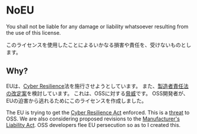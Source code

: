 # NoEU
You shall not be liable for any damage or liability whatsoever resulting from the use of this license.

このライセンスを使用したことによるいかなる損害や責任を、受けないものとします。
## Why?
EUは、[Cyber Resilience](https://digital-strategy.ec.europa.eu/en/library/cyber-resilience-act)法を施行させようとしています。
また、[製造者責任法の改定案](https://eur-lex.europa.eu/legal-content/EN/TXT/HTML/?uri=CELEX:52022PC0495)を検討しています。
これは、OSSに対する[脅威](https://pyfound.blogspot.com/2023/04/the-eus-proposed-cra-law-may-have.html)です。
OSS開発者が、EUの迫害から逃れるためにこのライセンスを作成しました。

The EU is trying to get the [Cyber Resilience Act](https://digital-strategy.ec.europa.eu/en/library/cyber-resilience-act) enforced. This is a [threat](https://pyfound.blogspot.com/2023/04/the-eus-proposed-cra-law-may-have.html) to OSS.
We are also considering proposed revisions to the [Manufacturer's Liability Act](https://eur-lex.europa.eu/legal-content/EN/TXT/HTML/?uri=CELEX:52022PC0495).
OSS developers flee EU persecution so as to I created this.

